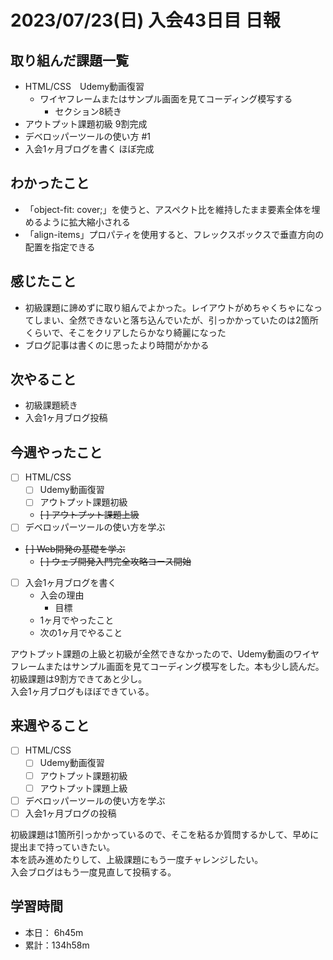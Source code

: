 # 2023/07/23(日) 入会43日目 日報

## 取り組んだ課題一覧

- HTML/CSS　Udemy動画復習
  - ワイヤフレームまたはサンプル画面を見てコーディング模写する
    - セクション8続き
- アウトプット課題初級 9割完成
- デベロッパーツールの使い方 #1
- 入会1ヶ月ブログを書く ほぼ完成

## わかったこと

- 「object-fit: cover;」を使うと、アスペクト比を維持したまま要素全体を埋めるように拡大縮小される
- 「align-items」プロパティを使用すると、フレックスボックスで垂直方向の配置を指定できる

## 感じたこと

- 初級課題に諦めずに取り組んでよかった。レイアウトがめちゃくちゃになってしまい、全然できないと落ち込んでいたが、引っかかっていたのは2箇所くらいで、そこをクリアしたらかなり綺麗になった
- ブログ記事は書くのに思ったより時間がかかる

## 次やること

- 初級課題続き
- 入会1ヶ月ブログ投稿

## 今週やったこと

- [ ] HTML/CSS
  - [ ] Udemy動画復習
  - [ ] アウトプット課題初級
  - ~~[ ] アウトプット課題上級~~
- [ ] デベロッパーツールの使い方を学ぶ
- ~~[ ] Web開発の基礎を学ぶ~~
  - ~~[ ] ウェブ開発入門完全攻略コース開始~~
- [ ] 入会1ヶ月ブログを書く
  - 入会の理由
    - 目標
  - 1ヶ月でやったこと
  - 次の1ヶ月でやること

アウトプット課題の上級と初級が全然できなかったので、Udemy動画のワイヤフレームまたはサンプル画面を見てコーディング模写をした。本も少し読んだ。  
初級課題は9割方できてあと少し。  
入会1ヶ月ブログもほぼできている。

## 来週やること

- [ ] HTML/CSS
  - [ ] Udemy動画復習
  - [ ] アウトプット課題初級
  - [ ] アウトプット課題上級
- [ ] デベロッパーツールの使い方を学ぶ
- [ ] 入会1ヶ月ブログの投稿

初級課題は1箇所引っかかっているので、そこを粘るか質問するかして、早めに提出まで持っていきたい。  
本を読み進めたりして、上級課題にもう一度チャレンジしたい。  
入会ブログはもう一度見直して投稿する。

## 学習時間

- 本日： 6h45m
- 累計：134h58m
